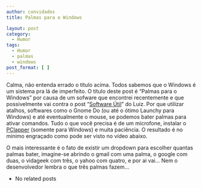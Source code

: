 ```yaml
---
author: convidados
title: Palmas para o Windows

layout: post
category:
  - Humor
tags:
  - Humor
  - palmas
  - windows
post_format: [ ]
---
```

Calma, não entenda errado o título acima. Todos sabemos que o Windows é um sistema pra lá de imperfeito. O título deste post é “Palmas para o Windows” por causa de um sofware que encontrei recentemente e que possivelmente vai contra o post “[Software Útil][1]” do Luiz. Por que utilizar atalhos, softwares como o Gnome Do (ou até o ótimo Launchy para Windows) e até eventualmente o mouse, se podemos bater palmas para ativar comandos. Tudo o que você precisa é de um microfone, instalar o [PClapper][2] (somente para Windows) e muita paciência. O resultado é no mínimo engraçado como pode ser visto no vídeo abaixo.



O mais interessante é o fato de existir um dropdown para escolher quantas palmas bater, imagine-se abrindo o gmail com uma palma, o google com duas, o vidageek com três, o yahoo com quatro, e por ai vai… Nem o desenvolvedor lembra o que três palmas fazem… 

*   No related posts












 [1]: http://vidageek.net/2007/12/15/software-util/ "Software Util"
 [2]: http://www.pclapper.com/ "PClapper"





